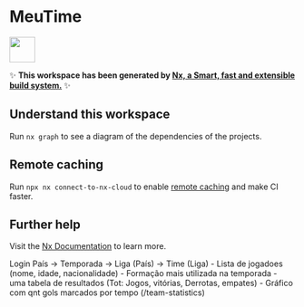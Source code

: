 # MeuTime

<a alt="Nx logo" href="https://nx.dev" target="_blank" rel="noreferrer"><img src="https://raw.githubusercontent.com/nrwl/nx/master/images/nx-logo.png" width="45"></a>

✨ **This workspace has been generated by [Nx, a Smart, fast and extensible build system.](https://nx.dev)** ✨

## Understand this workspace

Run `nx graph` to see a diagram of the dependencies of the projects.

## Remote caching

Run `npx nx connect-to-nx-cloud` to enable [remote caching](https://nx.app) and make CI faster.

## Further help

Visit the [Nx Documentation](https://nx.dev) to learn more.


Login
    País -> Temporada -> Liga (País) -> Time (Liga)
        - Lista de jogadoes (nome, idade, nacionalidade)
        - Formação mais utilizada na temporada
        - uma tabela de resultados (Tot: Jogos, vitórias, Derrotas, empates)
        - Gráfico com qnt gols marcados por tempo (/team-statistics)
        